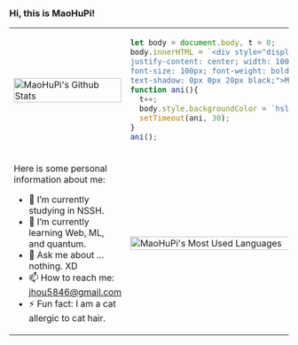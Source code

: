 ### Hi, this is MaoHuPi!

<table>
  <tr>
    <td>
      <img width="100%" alt="MaoHuPi's Github Stats" src="https://github-readme-stats.vercel.app/api?username=maohupi&hide_title=false&hide_rank=false&show_icons=true&include_all_commits=true&count_private=true&disable_animations=false&theme=gruvbox&locale=en&hide_border=false">
    </td>
<td>

  ```js
  let body = document.body, t = 0;
  body.innerHTML = `<div style="display: flex; align-items: center;
  justify-content: center; width: 100vw; height: 100vh; color: white;
  font-size: 100px; font-weight: bold;
  text-shadow: 0px 0px 20px black;">Meow!</div>`;
  function ani(){
    t++;
    body.style.backgroundColor = `hsl(${t%360}deg, 100%, 70%)`;
    setTimeout(ani, 30);
  }
  ani();
  ```

</td>
  </tr>
  <tr>
<td>

  Here is some personal information about me:
  
  - 🔭 I’m currently studying in NSSH.
  - 🌱 I’m currently learning Web, ML, and quantum.
  - 💬 Ask me about ... nothing. XD
  - 📫 How to reach me: jhou5846@gmail.com
  - ⚡ Fun fact: I am a cat allergic to cat hair.

</td>
    <td>
      <img width="100%" alt="MaoHuPi's Most Used Languages" src="https://github-readme-stats.vercel.app/api/top-langs?username=maohupi&locale=en&hide_title=false&layout=compact&langs_count=10&theme=gruvbox&hide_border=false&card_width=500">
    </td>
  </tr>
</table>
